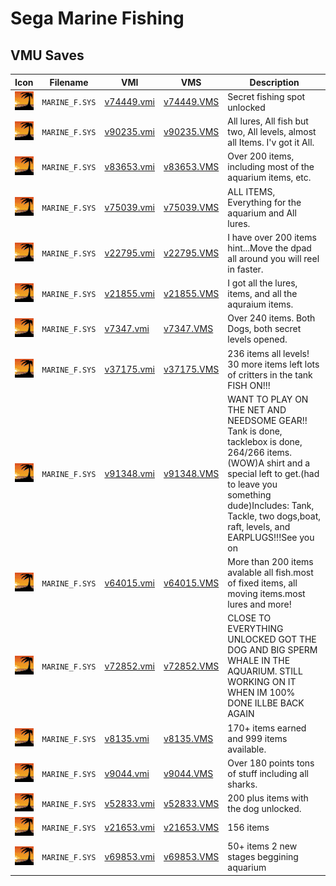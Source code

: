 # Sega Marine Fishing

## VMU Saves

| Icon | Filename | VMI | VMS | Description |
|------|----------|-----|-----|-------------|
| ![Sega Marine Fishing](../icons/MARINE_F.SYS.GIF) | `MARINE_F.SYS` | [v74449.vmi](v74449.vmi) | [v74449.VMS](v74449.VMS) | Secret fishing spot unlocked  |
| ![Sega Marine Fishing](../icons/MARINE_F.SYS.GIF) | `MARINE_F.SYS` | [v90235.vmi](v90235.vmi) | [v90235.VMS](v90235.VMS) | All lures, All fish but two, All levels, almost all Items. I'v got it All.  |
| ![Sega Marine Fishing](../icons/MARINE_F.SYS.GIF) | `MARINE_F.SYS` | [v83653.vmi](v83653.vmi) | [v83653.VMS](v83653.VMS) | Over 200 items, including most of the aquarium items, etc.  |
| ![Sega Marine Fishing](../icons/MARINE_F.SYS.GIF) | `MARINE_F.SYS` | [v75039.vmi](v75039.vmi) | [v75039.VMS](v75039.VMS) | ALL ITEMS, Everything for the aquarium and All lures.  |
| ![Sega Marine Fishing](../icons/MARINE_F.SYS.GIF) | `MARINE_F.SYS` | [v22795.vmi](v22795.vmi) | [v22795.VMS](v22795.VMS) | I have over 200 items hint...Move the dpad all around you will reel in faster.  |
| ![Sega Marine Fishing](../icons/MARINE_F.SYS.GIF) | `MARINE_F.SYS` | [v21855.vmi](v21855.vmi) | [v21855.VMS](v21855.VMS) | I got all the lures, items, and all the aquraium items.   |
| ![Sega Marine Fishing](../icons/MARINE_F.SYS.GIF) | `MARINE_F.SYS` | [v7347.vmi](v7347.vmi) | [v7347.VMS](v7347.VMS) | Over 240 items.  Both Dogs, both secret levels opened.    |
| ![Sega Marine Fishing](../icons/MARINE_F.SYS.GIF) | `MARINE_F.SYS` | [v37175.vmi](v37175.vmi) | [v37175.VMS](v37175.VMS) | 236 items all levels! 30 more items left lots of critters in the tank FISH ON!!!  |
| ![Sega Marine Fishing](../icons/MARINE_F.SYS.GIF) | `MARINE_F.SYS` | [v91348.vmi](v91348.vmi) | [v91348.VMS](v91348.VMS) | WANT TO PLAY ON THE NET AND NEEDSOME GEAR!!  Tank is done, tacklebox is done, 264/266 items. (WOW)A shirt and a special left to get.(had to leave you something dude)Includes: Tank, Tackle, two dogs,boat, raft, levels, and EARPLUGS!!!See you on  |
| ![Sega Marine Fishing](../icons/MARINE_F.SYS.GIF) | `MARINE_F.SYS` | [v64015.vmi](v64015.vmi) | [v64015.VMS](v64015.VMS) | More than 200 items avalable all fish.most of fixed items, all moving items.most lures and more!  |
| ![Sega Marine Fishing](../icons/MARINE_F.SYS.GIF) | `MARINE_F.SYS` | [v72852.vmi](v72852.vmi) | [v72852.VMS](v72852.VMS) | CLOSE TO EVERYTHING UNLOCKED GOT THE DOG AND BIG SPERM WHALE IN THE AQUARIUM. STILL WORKING ON IT WHEN IM 100% DONE ILLBE BACK AGAIN  |
| ![Sega Marine Fishing](../icons/MARINE_F.SYS.GIF) | `MARINE_F.SYS` | [v8135.vmi](v8135.vmi) | [v8135.VMS](v8135.VMS) | 170+ items earned and 999 items available.  |
| ![Sega Marine Fishing](../icons/MARINE_F.SYS.GIF) | `MARINE_F.SYS` | [v9044.vmi](v9044.vmi) | [v9044.VMS](v9044.VMS) | Over 180 points tons of stuff including all sharks.  |
| ![Sega Marine Fishing](../icons/MARINE_F.SYS.GIF) | `MARINE_F.SYS` | [v52833.vmi](v52833.vmi) | [v52833.VMS](v52833.VMS) | 200 plus items with the dog unlocked.  |
| ![Sega Marine Fishing](../icons/MARINE_F.SYS.GIF) | `MARINE_F.SYS` | [v21653.vmi](v21653.vmi) | [v21653.VMS](v21653.VMS) | 156 items   |
| ![Sega Marine Fishing](../icons/MARINE_F.SYS.GIF) | `MARINE_F.SYS` | [v69853.vmi](v69853.vmi) | [v69853.VMS](v69853.VMS) | 50+ items 2 new stages beggining aquarium  |
